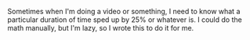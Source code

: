 Sometimes when I'm doing a video or something, I need to know what a particular duration of time sped up by 25% or whatever is. I could do the math manually, but I'm lazy, so I wrote this to do it for me.